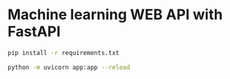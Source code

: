 # Machine learning WEB API with FastAPI

```bash
pip install -r requirements.txt
```

```bash
python -m uvicorn app:app --reload
```